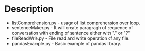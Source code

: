 # Description

* listComprehension.py - usage of list comprehension over loop.
* sentenceMaker.py - It will create paragragh of sequence of conversation with ending of sentence either with "." or "?"
* fileReadWrie.py - File read and write operation of any file.
* pandasExample.py - Basic example of pandas library.

